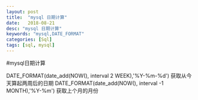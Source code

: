 ```yaml
---
layout: post
title:  "mysql 日期计算"
date:   2018-08-21
desc: "mysql 日期计算"
keywords: "mysql,DATE_FORMAT"
categories: [Sql]
tags: [sql, mysql]
---
```


#mysql日期计算

DATE_FORMAT(date_add(NOW(), interval 2 WEEK),'%Y-%m-%d') 
获取从今天算起两周后的日期
DATE_FORMAT(date_add(NOW(), interval -1 MONTH),'%Y-%m') 
获取上个月的月份